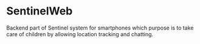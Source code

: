 # SentinelWeb

Backend part of Sentinel system for smartphones which purpose is to take care of children by allowing location tracking and chatting.